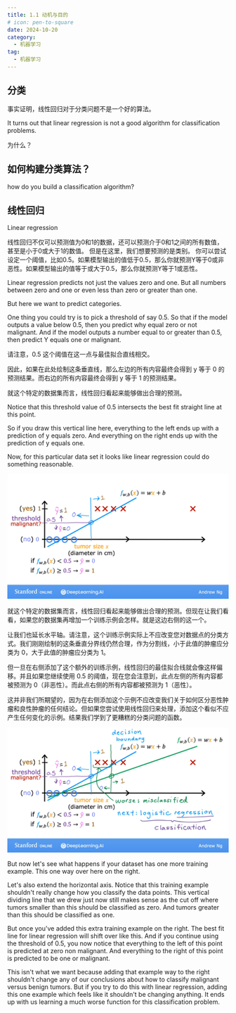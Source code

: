 ```yaml
---
title: 1.1 动机与目的
# icon: pen-to-square
date: 2024-10-20
category:
  - 机器学习
tag:
  - 机器学习
---
```


## 分类

事实证明，线性回归对于分类问题不是一个好的算法。

It turns out that linear regression is not a good algorithm for classification problems.

为什么？

## 如何构建分类算法？

how do you build a classification algorithm?

## 线性回归

Linear regression

线性回归不仅可以预测值为0和1的数据，还可以预测介于0和1之间的所有数值，甚至是小于0或大于1的数值。
但是在这里，我们想要预测的是类别。
你可以尝试设定一个阈值，比如0.5。如果模型输出的值低于0.5，那么你就预测Y等于0或非恶性。如果模型输出的值等于或大于0.5，那么你就预测Y等于1或恶性。

Linear regression predicts not just the values zero and one. But all numbers between zero and one or even less than zero or greater than one.

But here we want to predict categories. 

One thing you could try is to pick a threshold of say 0.5. So that if the model outputs a value below 0.5, then you predict why equal zero or not malignant. And if the model outputs a number equal to or greater than 0.5, then predict Y equals one or malignant.

请注意，0.5 这个阈值在这一点与最佳拟合直线相交。

因此，如果在此处绘制这条垂直线，那么左边的所有内容最终会得到 y 等于 0 的预测结果。而右边的所有内容最终会得到 y 等于 1 的预测结果。

就这个特定的数据集而言，线性回归看起来能够做出合理的预测。

Notice that this threshold value of 0.5 intersects the best fit straight line at this point. 

So if you draw this vertical line here, everything to the left ends up with a prediction of y equals zero. And everything on the right ends up with the prediction of y equals one. 

Now, for this particular data set it looks like linear regression could do something reasonable. 

![image-20241020170256810](./../../../.vuepress/public/assets/images/Machine_learning/lesson_one/week_three/1.1_motivation_and_purpose.assests/image-20241020170256810.png)

就这个特定的数据集而言，线性回归看起来能够做出合理的预测。但现在让我们看看，如果您的数据集再增加一个训练示例会怎样。就是这边右侧的这一个。

让我们也延长水平轴。请注意，这个训练示例实际上不应改变您对数据点的分类方式。我们刚刚绘制的这条垂直分界线仍然合理，作为分割线，小于此值的肿瘤应分类为 0，大于此值的肿瘤应分类为 1。

但一旦在右侧添加了这个额外的训练示例，线性回归的最佳拟合线就会像这样偏移。并且如果您继续使用 0.5 的阈值，现在您会注意到，此点左侧的所有内容都被预测为 0（非恶性）。而此点右侧的所有内容都被预测为 1（恶性）。

这并非我们所期望的，因为在右侧添加这个示例不应改变我们关于如何区分恶性肿瘤和良性肿瘤的任何结论。但如果您尝试使用线性回归来处理，添加这个看似不应产生任何变化的示例。结果我们学到了更糟糕的分类问题的函数。

![image-20241020171850025](./../../../.vuepress/public/assets/images/Machine_learning/lesson_one/week_three/1.1_motivation_and_purpose.assests/image-20241020171850025.png)

But now let's see what happens if your dataset has one more training example. This one way over here on the right. 

Let's also extend the horizontal axis. Notice that this training example shouldn't really change how you classify the data points. This vertical dividing line that we drew just now still makes sense as the cut off where tumors smaller than this should be classified as zero. And tumors greater than this should be classified as one. 

But once you've added this extra training example on the right. The best fit line for linear regression will shift over like this. And if you continue using the threshold of 0.5, you now notice that everything to the left of this point is predicted at zero non malignant. And everything to the right of this point is predicted to be one or malignant. 

This isn't what we want because adding that example way to the right shouldn't change any of our conclusions about how to
classify malignant versus benign tumors. But if you try to do this with linear regression, adding this one example which feels like it shouldn't be changing anything. It ends up with us learning a much worse function for this classification problem.

